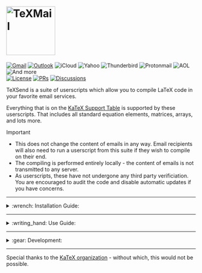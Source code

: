 <h1>
  <picture>
    <source media="(prefers-color-scheme: dark)" srcset="https://i.imgur.com/5WwIWIB.png">
    <img alt="TeXMail" width=130 src="https://i.imgur.com/aOHzZF4.png">
  </picture>
</h1>

[![Gmail](https://img.shields.io/badge/Gmail-✔-deepgreen)](https://github.com/LoganJFisher/TeXSend/raw/refs/heads/main/TeXSend-Gmail.user.js)
[![Outlook](https://img.shields.io/badge/Outlook-⚙-7A6004)](https://github.com/LoganJFisher/TeXSend/raw/refs/heads/main/TeXSend-Outlook.user.js)
![iCloud](https://img.shields.io/badge/iCloud-✘-darkred)
![Yahoo](https://img.shields.io/badge/Yahoo-✘-darkred)
![Thunderbird](https://img.shields.io/badge/Thunderbird-✘-darkred)
![Protonmail](https://img.shields.io/badge/Protonmail-✘-darkred)
![AOL](https://img.shields.io/badge/AOL-✘-darkred)
![And more](https://img.shields.io/badge/And%20More...-grey)<br>
[![License](https://img.shields.io/badge/License-MIT-purple)](https://github.com/LoganJFisher/TeXSend/blob/main/LICENSE)
[![PRs](https://img.shields.io/badge/PRs-welcome-blue)](https://github.com/LoganJFisher/TeXSend/pulls)
[![Discussions](https://img.shields.io/badge/Discussions-join-blue)](https://github.com/LoganJFisher/TeXSend/discussions)

<!---------------------------------------------------------------------------------------------------------------------------------------------------------------------------->
<!-----------------------------------------------------------------------------------HEADER----------------------------------------------------------------------------------->
<!---------------------------------------------------------------------------------------------------------------------------------------------------------------------------->
TeXSend is a suite of userscripts which allow you to compile LaTeX code in your favorite email services.

Everything that is on the [KaTeX Support Table](https://katex.org/docs/support_table) is supported by these userscripts. That includes all standard equation elements, matrices, arrays, and lots more.

> [!IMPORTANT]
> * This does not change the content of emails in any way. Email recipients will also need to run a userscript from this suite if they wish to compile on their end.<br>
> * The compiling is performed entirely locally - the content of emails is not transmitted to any server.
> * As userscripts, these have not undergone any third party verificiation. You are encouraged to audit the code and disable automatic updates if you have concerns.

<!---------------------------------------------------------------------------------------------------------------------------------------------------------------------------->
<!-----------------------------------------------------------------------------INSTALLATION GUIDE----------------------------------------------------------------------------->
<!---------------------------------------------------------------------------------------------------------------------------------------------------------------------------->
---
<details>
<summary>:wrench: Installation Guide:</summary>

This requires the use of a browser script manager. Some examples are listed below, but in principle any browser script manager should function.
* [Chrome](https://chromewebstore.google.com/detail/tampermonkey/dhdgffkkebhmkfjojejmpbldmpobfkfo)
* [Firefox](https://addons.mozilla.org/en-US/firefox/addon/violentmonkey/)
* [Edge](https://microsoftedge.microsoft.com/addons/detail/violentmonkey/eeagobfjdenkkddmbclomhiblgggliao)
* [Opera](https://github.com/OpenUserJs/OpenUserJS.org/wiki/Violentmonkey-for-Opera)
* [Safari](https://apps.apple.com/us/app/meddlemonkey/id1539631953?mt=12)

:warning: Your browser may require you to enable userscripts in the settings for that extension.
> For example, in Chrome: [Puzzle Piece Icon] > Manage Extensions > Tampermonkey / Details > Allow User Scripts

Once you have a browser script manager extension installed on your browser, click the following link for your email service:
* [Gmail](https://github.com/LoganJFisher/TeXSend/raw/refs/heads/main/TeXSend-Gmail.user.js)

Lastly,
* On the new tab, click "Install" (on the left for Violentmonkey)
* Refresh any open tabs for your email service
</details>

<!---------------------------------------------------------------------------------------------------------------------------------------------------------------------------->
<!---------------------------------------------------------------------------------USE GUIDE---------------------------------------------------------------------------------->
<!---------------------------------------------------------------------------------------------------------------------------------------------------------------------------->
---
<details>
<summary>:writing_hand: Use Guide:</summary>

LaTeX code is compiled automatically upon opening an email or expanding an email in a chain. To toggle it off (or back on), click the $\TeX$ button on the action bar at the top of the email. <br>
$~~~~$:accessibility: `Ctrl+Alt+L` shortcut to toggle compiling in an email chain.

LaTeX code is not compiled automatically in drafts, but can be toggled on by clicking the $\TeX$ button in the action bar at the bottom of the draft. Editing is disabled while compile is on. <br>
$~~~~$:accessibility: `Ctrl+Alt+K` shortcut to toggle compiling in an active draft.

[KaTeX-supported environments](https://katex.org/docs/support_table) (i.e. anything on their list which is surrounded with braces `{}`) (e.g. `\begin{bmatrix}` and `\begin{array}`) can be used at any place in an email. In addition to these, a set of additional delimiters have been added to allow you to create inline and display math environments with ease.

$~~~~$**Additional supported math environment delimiters beyond KaTeX:**
* Inline mode:
  * `$...$`
  * `[; ... ;]`
  * `\( ... \)`
  * `\begin{math} ... \end{math}`
* Display mode:
  * `$$...$$`
  * `[(; ... ;)]`
  * `\[ ... \]`
  * `\begin{displaymath} ... \end{displaymath}`

:on: Note that the default state of TexSend (i.e., whether it automatically enables render upon loading your email service) can be toggled by clicking "Toggle Default State" within your chosen browser script manager. This was implemented to accomodate user choice between avoiding messing up emails that don't contain any TeX but happen to contain delimiters (most notably, $), and the convenience of not having to toggle on LaTeX compiling on every load-in.
 
:heavy_dollar_sign: Note that $ and $$ delimiters are enabled by default, but can be toggled by clicking "Toggle $ & $$ Delimiters" within your chosen browser script manager. This was implemented to accomodate emails that may contain references to multiple dollar currency amounts while also containing LaTeX not in dollar sign delimiters. There are still edge cases that this won't solve, like if the LaTeX is also in dollar sign delimiters, but it's as good of a solution as could be conceived.

:bulb: Use `\displaystyle` inside inline delimiters to compile as display mode with line breaks. <br>
$~~~~~~$ Example: `\(\displaystyle E=mc^{2}\)`

Inside of a supported environment, you can use any of the many other functions provided by KaTeX (e.g. `\alpha` and `\brack`).
 
![Example of TeXSend in action (in Gmail)](https://i.imgur.com/zEIsQeL.png)
</details>

<!---------------------------------------------------------------------------------------------------------------------------------------------------------------------------->
<!---------------------------------------------------------------------------------DEVELOPMENT-------------------------------------------------------------------------------->
<!---------------------------------------------------------------------------------------------------------------------------------------------------------------------------->
 ---
<details>
<summary>:gear: Development:</summary>

**If you would like to contribute, these fixes & additions are the current priorities (but suggestions are welcome):**
* :bug: Bugs:
  * No known bugs at this time! :smile:
* :gem: Features:
  * Support for other popular email services
    * Each email service would be an independent userscript, not all in one.
      * Outlook
      * iCloud
      * Yahoo
      * Thunderbird - [I think it may be possible w/ this add-on](https://addons.thunderbird.net/en-US/thunderbird/addon/userchromejs-2/)
      * Protonmail
      * AOL
      * GMX
      * Libero
      * Zoho
      * Naver
      * QQ Mail
      * Line Mail
      * Rediffmail
      * Yandex
* :knot: Stretch Goals:
  * Add [TikZJax](https://github.com/kisonecat/tikzjax) support.
    * [npmjs](https://www.npmjs.com/package/tikzjax/v/1.0.2?activeTab=code) - src folder currently missing tikzjax.js
    * TikZ uses `\begin{tikzpicture}` delimiters.
  * Add [LaTeX.js](https://latex.js.org/) support.
    * This was briefly toyed with, but only partial support with lots of issues was achieved.
      * It seems the ideal would be to still use KaTeX for math environments, and TikZJax for TikZ envionrments, but LaTeX.js would be useful for general formatting.
</details>

---
Special thanks to the [KaTeX organization](https://katex.org/) - without which, this would not be possible.
